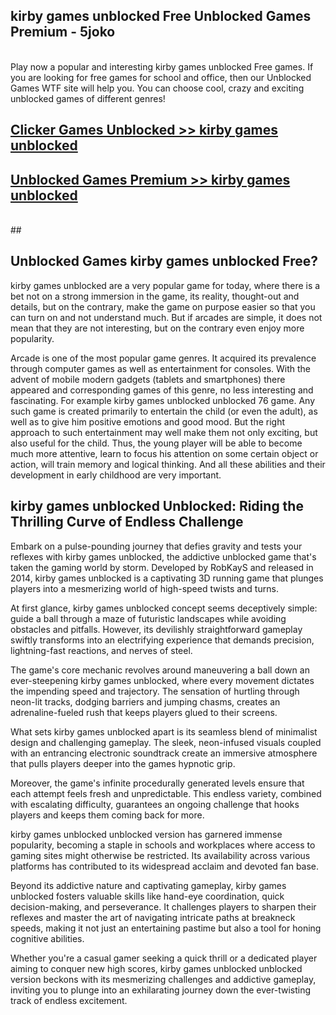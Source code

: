 ## kirby games unblocked Free Unblocked Games Premium - 5joko <br>
<br>
Play now a popular and interesting kirby games unblocked Free games. If you are looking for free games for school and office, then our Unblocked Games WTF site will help you. You can choose cool, crazy and exciting unblocked games of different genres!


##  [Clicker Games Unblocked >> kirby games unblocked](http://freeplayer.one?title=kirby_games_unblocked&ref=05)

##  [Unblocked Games Premium >> kirby games unblocked](http://freeplayer.one?title=kirby_games_unblocked&ref=05)
  <br>
  ##



## Unblocked Games kirby games unblocked Free?

kirby games unblocked are a very popular game for today, where there is a bet not on a strong immersion in the game, its reality, thought-out and details, but on the contrary, make the game on purpose easier so that you can turn on and not understand much. But if arcades are simple, it does not mean that they are not interesting, but on the contrary even enjoy more popularity.

Arcade is one of the most popular game genres. It acquired its prevalence through computer games as well as entertainment for consoles. With the advent of mobile modern gadgets (tablets and smartphones) there appeared and corresponding games of this genre, no less interesting and fascinating. For example kirby games unblocked unblocked 76 game. Any such game is created primarily to entertain the child (or even the adult), as well as to give him positive emotions and good mood. But the right approach to such entertainment may well make them not only exciting, but also useful for the child. Thus, the young player will be able to become much more attentive, learn to focus his attention on some certain object or action, will train memory and logical thinking. And all these abilities and their development in early childhood are very important.

##  kirby games unblocked Unblocked: Riding the Thrilling Curve of Endless Challenge

Embark on a pulse-pounding journey that defies gravity and tests your reflexes with kirby games unblocked, the addictive unblocked game that's taken the gaming world by storm. Developed by RobKayS and released in 2014, kirby games unblocked is a captivating 3D running game that plunges players into a mesmerizing world of high-speed twists and turns.

At first glance, kirby games unblocked concept seems deceptively simple: guide a ball through a maze of futuristic landscapes while avoiding obstacles and pitfalls. However, its devilishly straightforward gameplay swiftly transforms into an electrifying experience that demands precision, lightning-fast reactions, and nerves of steel.

The game's core mechanic revolves around maneuvering a ball down an ever-steepening kirby games unblocked, where every movement dictates the impending speed and trajectory. The sensation of hurtling through neon-lit tracks, dodging barriers and jumping chasms, creates an adrenaline-fueled rush that keeps players glued to their screens.

What sets kirby games unblocked apart is its seamless blend of minimalist design and challenging gameplay. The sleek, neon-infused visuals coupled with an entrancing electronic soundtrack create an immersive atmosphere that pulls players deeper into the games hypnotic grip.

Moreover, the game's infinite procedurally generated levels ensure that each attempt feels fresh and unpredictable. This endless variety, combined with escalating difficulty, guarantees an ongoing challenge that hooks players and keeps them coming back for more.

kirby games unblocked unblocked version has garnered immense popularity, becoming a staple in schools and workplaces where access to gaming sites might otherwise be restricted. Its availability across various platforms has contributed to its widespread acclaim and devoted fan base.

Beyond its addictive nature and captivating gameplay, kirby games unblocked fosters valuable skills like hand-eye coordination, quick decision-making, and perseverance. It challenges players to sharpen their reflexes and master the art of navigating intricate paths at breakneck speeds, making it not just an entertaining pastime but also a tool for honing cognitive abilities.

Whether you're a casual gamer seeking a quick thrill or a dedicated player aiming to conquer new high scores, kirby games unblocked unblocked version beckons with its mesmerizing challenges and addictive gameplay, inviting you to plunge into an exhilarating journey down the ever-twisting track of endless excitement.